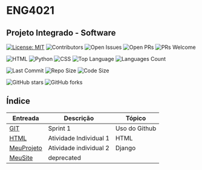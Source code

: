 # ENG4021
## Projeto Integrado - Software

[![License: MIT](https://img.shields.io/badge/license-MIT-green.svg)](https://opensource.org/licenses/MIT)
![Contributors](https://img.shields.io/github/contributors/AlexandreMeslin/ENG4021)
![Open Issues](https://img.shields.io/github/issues/AlexandreMeslin/ENG4021)
![Open PRs](https://img.shields.io/github/issues-pr/AlexandreMeslin/ENG4021)
![PRs Welcome](https://img.shields.io/badge/PRs-welcome-brightgreen.svg)




![HTML](https://img.shields.io/badge/language-HTML-brown.svg)
![Python](https://img.shields.io/badge/language-Python-yellow.svg)
![CSS](https://img.shields.io/badge/language-CSS-red.svg)
![Top Language](https://img.shields.io/github/languages/top/AlexandreMeslin/ENG4021)
![Languages Count](https://img.shields.io/github/languages/count/AlexandreMeslin/ENG4021)

![Last Commit](https://img.shields.io/github/last-commit/AlexandreMeslin/INF1304)
![Repo Size](https://img.shields.io/github/repo-size/AlexandreMeslin/INF1304)
![Code Size](https://img.shields.io/github/languages/code-size/AlexandreMeslin/INF1304)

![GitHub stars](https://img.shields.io/github/stars/AlexandreMeslin/INF1304?style=social)
![GitHub forks](https://img.shields.io/github/forks/AlexandreMeslin/INF1304?style=social)

## Índice

| Entreada | Descrição | Tópico |
|---|---|---|
| [GIT](./GIT/) | Sprint 1 | Uso do Github |
| [HTML](./HTML/) | Atividade Individual 1 | HTML |
| [MeuProjeto](./MeuProjeto/) | Atividade individual 2 | Django |
| [MeuSite](MeuSite) | deprecated | |

